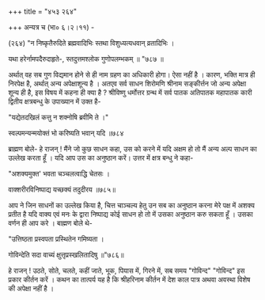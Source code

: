 +++
title = "४५३ २६४"

+++
अन्यत्र च (भा० ६।२।११) - 

(२६४) "न निष्कृतैरुदिते ब्रह्मवादिभिः स्तथा विशुध्यत्यधवान् व्रतादिभिः । 

यथा हरेर्नामपदैरुदाहृते-, स्तदुत्तमश्लोक गुणोपलम्भकम् ॥ "७८७ ॥ 

अर्थात् वह सब गुण विद्यमान होने से ही नाम ग्रहण का अधिकारी होगा। ऐसा नहीं है । कारण, भक्ति मात्र ही निरपेक्ष है, अर्थात् अन्य अपेक्षाशून्य है । अतएव सर्व साधन शिरोमणि श्रीनाम सङ्कीर्त्तन जो अन्य अपेक्षा शून्य ही है, इस विषय में कहना ही क्या है ? श्रीविष्णु धर्मोत्तर ग्रन्थ में सर्व पातक अतिपातक महापातक कारी द्वितीय क्षत्रबन्धु के उपाख्यान में उक्त है- 

"यद्येतदखिलं कत्तु न शक्नोषि ब्रवीमि ते ।" 

स्वल्पमन्यन्मयोक्तं भो करिष्यति भवान् यदि ॥७८४ 

ब्राह्मण बोले- हे राजन् ! मैंने जो कुछ साधन कहा, उस को करने में यदि अक्षम हो तो मैं अन्य अल्प साधन का उल्लेख करता हूँ । यदि आप उस का अनुष्ठान करें। उत्तर में क्षत्र बन्धु ने कहा- 

"अशक्यमुक्त' भवता चञ्चलत्वाद्धि चेतसः । 

वाक्शरीरविनिष्पाद्य यच्छक्यं तदुदीरय ॥७८५॥ 

आप ने जिन साधनों का उल्लेख किया है, चित्त चाञ्चल्य हेतु उन सब का अनुष्ठान करना मेरे पक्ष में अशक्य प्रतीत है यदि वाक्य एवं मनः के द्वारा निष्पाद्य कोई साधन हो तो में उसका अनुष्ठान करु सकता हूँ । उसका वर्णन ही आप करे । बाह्मण बोले थे- 

"उत्तिष्ठता प्रस्वपता प्रस्थितेन गमिष्यता । 

गोविन्देति सदा वाच्यं क्षुत्तृप्रस्खलितादिषु ॥"७८६॥ 

हे राजन् ! उठते, सोते, चलते, कहीं जाते, भूक, पियास में, गिरने में, सब समय "गोविन्द" "गोविन्द" इस प्रकार कीर्तन करें । कथन का तात्पर्य यह है कि श्रीहरिनाम कीर्तन में देश काल पात्र अथवा अवस्था विशेष की अपेक्षा नहीं है । 
